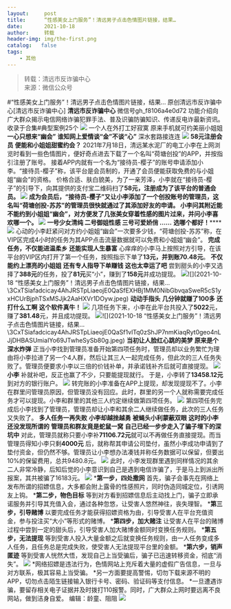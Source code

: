 ```yaml
---
layout:     post
title:      “性感美女上门服务”！清远男子点击色情图片链接，结果…
date:       2021-10-18
author:     转载
header-img: img/the-first.png
catalog:   false
tags:
    - 其他
---
```


<blockquote><p>转载：清远市反诈骗中心<br>
来源：微信公众号</p></blockquote>

#“性感美女上门服务”！清远男子点击色情图片链接，结果…
原创清远市反诈骗中心[清远市反诈骗中心]
**清远市反诈骗中心**
微信号gh_f8106a4e0d72
功能介绍向广大群众揭示电信网络诈骗犯罪手法、普及识骗防骗知识、传递反电诈最新资讯。
收录于合集#典型案例25个
![]({{site.baseurl}}/postimg/3CxTSiafadcicay4AhJRSTpLiaeojE0QaSfvyUqibm6FH2XMNKTufbEcbruWMasspnefGwdfraAnuxbltV8Z6fIFIA.gif)
一个人在外打工好寂寞
原来手机就可约美丽小姐姐
**一心只想来“幽会”**
**谁知网上爱情谈“金”不谈“心”**
深水套路接连连
![]({{site.baseurl}}/postimg/3CxTSiafadcicay4AhJRSTpLiaeojE0QaSfsnpt6ghWFbpd7dibktXwdNbg2f19qlJBmaZLoeQLBuoeiblMgYeVia6Eg.jpeg)
**58元注册会员**
**便能和小姐姐甜蜜约会？**
2021年7月18日，清远某水泥厂的电工小李在上网浏览时看到一些色情图片，便好奇点进去下载了一个名叫“荷塘创投”的APP，并按指引注册了账号。
接着APP内就有一个名为“接待员-樱子”的账号申请添加小李。“接待员-樱子”称，该平台是会员制的，开通了会员便能获取免费的与小姐姐“幽会”的资格。
价格合适、肤白貌美，为了一亲芳泽，小李就在“接待员-樱子”的引导下，向其提供的支付宝二维码扫了**58元，**注册成为了该平台的普通会员。
![]({{site.baseurl}}/postimg/3CxTSiafadcicay4AhJRSTpLiaeojE0QaSfW3NlMzfblTMuiaEtMN7nda4sibqpA0eeBDAGzWHjjsvP1LgktEw3wPgg.gif)
成为会员后，“接待员-樱子”又让小李添加了一个创投账号的管理员，这名叫“荷塘创投-苏苏”的管理员很快就通过了其添加好友的申请。
小李问其附近能不能约到小姐姐“幽会”，对方便发了几张美女穿着性感的图片过来，并问小李喜欢哪一个。
![]({{site.baseurl}}/postimg/3CxTSiafadcicay4AhJRSTpLiaeojE0QaSfRUiaes694WibpL0E6hECX5JLhUVRPiaibK19ECvx85BRKWItehfxGvgzrQ.png)
**一号少女清纯**
**二号御姐性感**
**三号可爱娇俏**
**……******
**选哪个都好！******
![]({{site.baseurl}}/postimg/3CxTSiafadcicay4AhJRSTpLiaeojE0QaSfQmDJcD2PvoTUyDVrP5K7JeiaqJ2xTa0ic1rv8Aq4bl93qSZx6GffoVdg.gif)
心动的小李赶紧问对方约小姐姐“幽会”一次要多少钱，“荷塘创投-苏苏”称，在VIP区完成4小时的任务为其APP点击流量数据就可以免费和小姐姐“幽会”。
**完成任务，不仅能进温柔乡**
**还能实现人生暴富**
心痒痒的小李马上按照对方引导，在该平台的VIP区内打开了第一个任务，按照指示下单了**13元，**并到账**70.48元**。
**不仅能约上漂亮的小姐姐**
**还有专人指导下单赚钱**
**这也太幸运了吧**
尝到甜头的小李又选择了**388元**的任务，投了**81元**买“小”，赚到了**158元**并成功提现。
![]({{site.baseurl}}/postimg/3CxTSiafadcicay4AhJRSTpLiaeojE0QaSfxL1pyFm6sicn5icDY2Jx1fqMeFAs6kslogZ1kcGEkkRBbSRwicickichoNg.png)![](2021-10-18
“性感美女上门服务”！清远男子点击色情图片链接，结果…\\3CxTSiafadcicay4AhJRSTpLiaeojE0QaSfEXHBj1MM0NibGbvqaSweR5cS1yxHCUrBjphTSxMSJjk2AaHXVr1DOyw.jpeg)
**动动手指头**
**几分钟就赚了100多**
**还打什么工啊**
**这个软件真牛！**
![]({{site.baseurl}}/postimg/3CxTSiafadcicay4AhJRSTpLiaeojE0QaSfpONCNGrfbfGR73KBWffgn1JqcK1O7QVkJiawia6MhNrYbqFlic0icW54FQ.jpeg)
几项任务下来，小李在此平台共投入了**5022**元，赚了**381.48**元，并且成功提现。
![]({{site.baseurl}}/postimg/3CxTSiafadcicay4AhJRSTpLiaeojE0QaSf1xJ5Ficw7w8fIevnb6R04tHsofhU0ZRKYVKYAx6Mb4E8AeuV1Uic1QYA.png)![](2021-10-18
“性感美女上门服务”！清远男子点击色情图片链接，结果…\\3CxTSiafadcicay4AhJRSTpLiaeojE0QaSf1vlTq0zShJP7nmKiaqRyt0geo4nLJjDHBASUmiaIYo69JTwheSySb80g.jpeg)
**当初让人脸红心跳的美梦**
**原来是个深水炸弹**
正当小李找到管理员准备开始第四项任务时，管理员却以业务繁忙为理由将小李拉进了另一个4人群，然后让其三人一起完成任务，但此次的三人任务失败了。管理员便要求小李以三倍的价钱补单，并承诺钱补齐后就可直接提现。
![]({{site.baseurl}}/postimg/3CxTSiafadcicay4AhJRSTpLiaeojE0QaSfZcDEwPpaABAaoEFctmK9R8kPiaxk2W0OHBLpPViagl0sanLQqGp4ibwHg.jpeg)
**小李**
补就补吧，反正也赢了不少，只要能提现就行。
于是，小李转了**13458.12元**到对方的银行账户。
![]({{site.baseurl}}/postimg/3CxTSiafadcicay4AhJRSTpLiaeojE0QaSfQ5L2DhFnK8z8b7J70P7hMecuE34fkNOY0CvsTNvG1BzLFetib898bJg.png)
转完账的小李准备在APP上提现，却发现提现不了。小李在群里问管理员原因，但管理员没有回应。此时，群里的另一个人就称需要完成任务才可以提现。小李和群里的其他三人约定继续做第四项任务。
![]({{site.baseurl}}/postimg/3CxTSiafadcicay4AhJRSTpLiaeojE0QaSf11F956Wic2HypOR0BKPAAb853sxdlxKwNfibBaictJ1hicufm5Jz2flhTg.jpeg)
第四项任务完成后小李找到了管理员，管理员却让小李和其余二人继续做任务，此次的三人任务又失败了。
**多人任务一再失败**
**小李却越挫越勇**
**被蝇头小利蒙蔽双眼**
**这时的小李还没发现所谓的**
**管理员和群友竟是蛇鼠一窝**
**自己已经一步步走入了骗子埋下的深坑中**
对此，管理员就称只要小李补**71106.72元**就可以不再做任务直接提现。而当管理员得知小李只剩**4000元**
后，就称帮其申请公司垫付，虽然小李成功申请到了垫付资金，但仍然不够。管理员让小李想办法凑钱并称任务数据可以保留，但要出10%的保留费用，总共9480.8元。
![]({{site.baseurl}}/postimg/3CxTSiafadcicay4AhJRSTpLiaeojE0QaSf8JzI1NEFsOhiclKAQ2qzFgPFfTjfHoKSr7YY2D4ibQFicahZxhChYKEBA.jpeg)
此时，小李发现群里遇到同样情况的其余二人非常冷静，后知后觉的小李意识到自己是遇到电信诈骗了，于是马上到派出所报案，其共被骗了16183元。
![]({{site.baseurl}}/postimg/3CxTSiafadcicay4AhJRSTpLiaeojE0QaSfb6abaOzWEFic7QmibjeRMFwQT1OwrciaibUlxYgRSXiblmPEia4YC16GxhCg.png)
***第一步，四处撒网**
首先，骗子会事先在网络上发布所谓的招嫖信息，大多都会附上露骨的性感照片，同时伪造同城定位，引诱网友上钩。
***第二步，物色目标**
等到对方看到招嫖信息后主动找上门，骗子立即承诺服务并引导其充值入会，通过各种忽悠，让受害人悠然神往，丧失理智。
***第三步，引导赌博**
以要完成任务才能获得招嫖资格为由，引导受害人在平台充值资金，参与投注买“大小”等形式的赌博。
***第四步，加大赌注**
让受害人在平台的赌博过程中尝到一定的甜头后，引导受害人加大赌博金额同时变换任务规则。
***第五步，无法提现**
等到受害人投入大量金额之后就变换任务规则，由一人任务变成多人任务，且任务总是完成失败，使受害人无法提现平台里的金额。
***第六步，销声匿迹**
等到受害人恍然大悟，发现自己上当受骗后，骗子已迅速转移资金，彻底“消失”。
![]({{site.baseurl}}/postimg/3CxTSiafadcicSrq1TuCGjeg2XR8pkWTQy35zoTPIMPXzr1WuAj8qB3ZcbcVDsHhONZTzWhicTwzmQkTa4MDFcIyg.png)
*网络招嫖是违法行为，色情网站上充斥着大量的虚假广告信息，一旦与对方联系，极其容易上当受骗。
*另一方面要提高警惕，切勿下载来源不明的APP，切勿点击陌生链接输入银行卡号、密码、验证码等支付信息。
*一旦遭遇诈骗，要留存相关电子证据并及时拨打110报警。同时，广大群众上网时要远离不良网站，做到洁身自爱。
编辑：龄童、阻阻
![]({{site.baseurl}}/postimg/3CxTSiafadcicay4AhJRSTpLiaeojE0QaSf7K7HME4VQDz4yChibGFpF94Yj8wOsvsp4k9fCTESCg5gFyPqsGZKhIA.gif)
